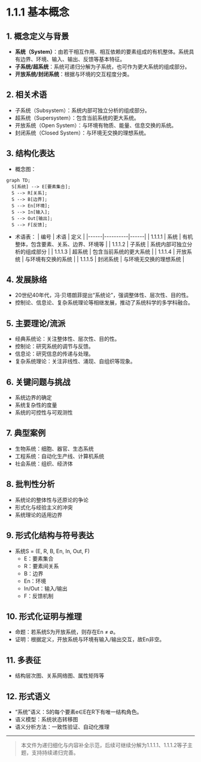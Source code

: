 # 1.1.1 基本概念

## 1. 概念定义与背景

- **系统（System）**：由若干相互作用、相互依赖的要素组成的有机整体。系统具有边界、环境、输入、输出、反馈等基本特征。
- **子系统/超系统**：系统可递归分解为子系统，也可作为更大系统的组成部分。
- **开放系统/封闭系统**：根据与环境的交互程度分类。

## 2. 相关术语

- 子系统（Subsystem）：系统内部可独立分析的组成部分。
- 超系统（Supersystem）：包含当前系统的更大系统。
- 开放系统（Open System）：与环境有物质、能量、信息交换的系统。
- 封闭系统（Closed System）：与环境无交换的理想系统。

## 3. 结构化表达

- 概念图：

```mermaid
graph TD;
  S[系统] --> E[要素集合];
  S --> R[关系];
  S --> B[边界];
  S --> En[环境];
  S --> In[输入];
  S --> Out[输出];
  S --> F[反馈];
```

- 术语表：
| 编号 | 术语     | 定义 |
|------|----------|------|
| 1.1.1.1 | 系统     | 有机整体，包含要素、关系、边界、环境等 |
| 1.1.1.2 | 子系统   | 系统内部可独立分析的组成部分 |
| 1.1.1.3 | 超系统   | 包含当前系统的更大系统 |
| 1.1.1.4 | 开放系统 | 与环境有交换的系统 |
| 1.1.1.5 | 封闭系统 | 与环境无交换的理想系统 |

## 4. 发展脉络

- 20世纪40年代，冯·贝塔朗菲提出“系统论”，强调整体性、层次性、目的性。
- 控制论、信息论、复杂系统理论等相继发展，推动了系统科学的多学科融合。

## 5. 主要理论/流派

- 经典系统论：关注整体性、层次性、目的性。
- 控制论：研究系统的调节与反馈。
- 信息论：研究信息的传递与处理。
- 复杂系统理论：关注非线性、涌现、自组织等现象。

## 6. 关键问题与挑战

- 系统边界的确定
- 系统复杂性的度量
- 系统的可控性与可观测性

## 7. 典型案例

- 生物系统：细胞、器官、生态系统
- 工程系统：自动化生产线、计算机系统
- 社会系统：组织、经济体

## 8. 批判性分析

- 系统论的整体性与还原论的争论
- 形式化与经验主义的冲突
- 系统理论的适用边界

## 9. 形式化结构与符号表达

- 系统S = (E, R, B, En, In, Out, F)
  - E：要素集合
  - R：要素间关系
  - B：边界
  - En：环境
  - In/Out：输入/输出
  - F：反馈机制

## 10. 形式化证明与推理

- 命题：若系统S为开放系统，则存在En ≠ ∅。
- 证明：根据定义，开放系统与环境有输入/输出交互，故En非空。

## 11. 多表征

- 结构层次图、关系网络图、属性矩阵等

## 12. 形式语义

- “系统”语义：S的每个要素e∈E在R下有唯一结构角色。
- 语义模型：系统状态转移图
- 语义分析方法：一致性验证、自动化推理

---
> 本文件为递归细化与内容补全示范，后续可继续分解为1.1.1.1、1.1.1.2等子主题，支持持续递归完善。
